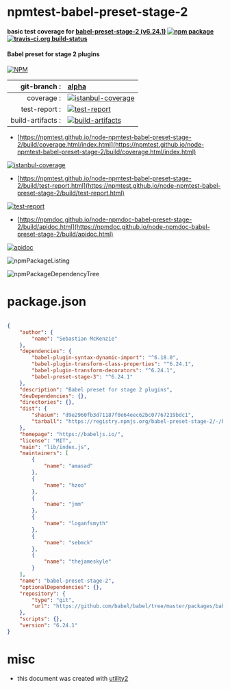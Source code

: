 # npmtest-babel-preset-stage-2

#### basic test coverage for  [babel-preset-stage-2 (v6.24.1)](https://babeljs.io/)  [![npm package](https://img.shields.io/npm/v/npmtest-babel-preset-stage-2.svg?style=flat-square)](https://www.npmjs.org/package/npmtest-babel-preset-stage-2) [![travis-ci.org build-status](https://api.travis-ci.org/npmtest/node-npmtest-babel-preset-stage-2.svg)](https://travis-ci.org/npmtest/node-npmtest-babel-preset-stage-2)

#### Babel preset for stage 2 plugins

[![NPM](https://nodei.co/npm/babel-preset-stage-2.png?downloads=true&downloadRank=true&stars=true)](https://www.npmjs.com/package/babel-preset-stage-2)

| git-branch : | [alpha](https://github.com/npmtest/node-npmtest-babel-preset-stage-2/tree/alpha)|
|--:|:--|
| coverage : | [![istanbul-coverage](https://npmtest.github.io/node-npmtest-babel-preset-stage-2/build/coverage.badge.svg)](https://npmtest.github.io/node-npmtest-babel-preset-stage-2/build/coverage.html/index.html)|
| test-report : | [![test-report](https://npmtest.github.io/node-npmtest-babel-preset-stage-2/build/test-report.badge.svg)](https://npmtest.github.io/node-npmtest-babel-preset-stage-2/build/test-report.html)|
| build-artifacts : | [![build-artifacts](https://npmtest.github.io/node-npmtest-babel-preset-stage-2/glyphicons_144_folder_open.png)](https://github.com/npmtest/node-npmtest-babel-preset-stage-2/tree/gh-pages/build)|

- [https://npmtest.github.io/node-npmtest-babel-preset-stage-2/build/coverage.html/index.html](https://npmtest.github.io/node-npmtest-babel-preset-stage-2/build/coverage.html/index.html)

[![istanbul-coverage](https://npmtest.github.io/node-npmtest-babel-preset-stage-2/build/screenCapture.buildCi.browser.%252Ftmp%252Fbuild%252Fcoverage.lib.html.png)](https://npmtest.github.io/node-npmtest-babel-preset-stage-2/build/coverage.html/index.html)

- [https://npmtest.github.io/node-npmtest-babel-preset-stage-2/build/test-report.html](https://npmtest.github.io/node-npmtest-babel-preset-stage-2/build/test-report.html)

[![test-report](https://npmtest.github.io/node-npmtest-babel-preset-stage-2/build/screenCapture.buildCi.browser.%252Ftmp%252Fbuild%252Ftest-report.html.png)](https://npmtest.github.io/node-npmtest-babel-preset-stage-2/build/test-report.html)

- [https://npmdoc.github.io/node-npmdoc-babel-preset-stage-2/build/apidoc.html](https://npmdoc.github.io/node-npmdoc-babel-preset-stage-2/build/apidoc.html)

[![apidoc](https://npmdoc.github.io/node-npmdoc-babel-preset-stage-2/build/screenCapture.buildCi.browser.%252Ftmp%252Fbuild%252Fapidoc.html.png)](https://npmdoc.github.io/node-npmdoc-babel-preset-stage-2/build/apidoc.html)

![npmPackageListing](https://npmtest.github.io/node-npmtest-babel-preset-stage-2/build/screenCapture.npmPackageListing.svg)

![npmPackageDependencyTree](https://npmtest.github.io/node-npmtest-babel-preset-stage-2/build/screenCapture.npmPackageDependencyTree.svg)



# package.json

```json

{
    "author": {
        "name": "Sebastian McKenzie"
    },
    "dependencies": {
        "babel-plugin-syntax-dynamic-import": "^6.18.0",
        "babel-plugin-transform-class-properties": "^6.24.1",
        "babel-plugin-transform-decorators": "^6.24.1",
        "babel-preset-stage-3": "^6.24.1"
    },
    "description": "Babel preset for stage 2 plugins",
    "devDependencies": {},
    "directories": {},
    "dist": {
        "shasum": "d9e2960fb3d71187f0e64eec62bc07767219bdc1",
        "tarball": "https://registry.npmjs.org/babel-preset-stage-2/-/babel-preset-stage-2-6.24.1.tgz"
    },
    "homepage": "https://babeljs.io/",
    "license": "MIT",
    "main": "lib/index.js",
    "maintainers": [
        {
            "name": "amasad"
        },
        {
            "name": "hzoo"
        },
        {
            "name": "jmm"
        },
        {
            "name": "loganfsmyth"
        },
        {
            "name": "sebmck"
        },
        {
            "name": "thejameskyle"
        }
    ],
    "name": "babel-preset-stage-2",
    "optionalDependencies": {},
    "repository": {
        "type": "git",
        "url": "https://github.com/babel/babel/tree/master/packages/babel-preset-stage-2"
    },
    "scripts": {},
    "version": "6.24.1"
}
```



# misc
- this document was created with [utility2](https://github.com/kaizhu256/node-utility2)
